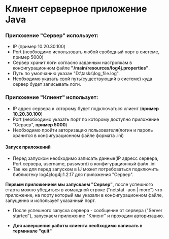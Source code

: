 # Клиент серверное приложение Java

### **Приложение "Сервер" использует:**

* IP (пример 10.20.30.100)
* Port (необходимо использовать любой свободный порт в системе, пример 5000)
* Сервер хранит логи согласно заданным настройкам в конфигурационном файле **"/main/resources/log4j.properties"**. 
* Путь по умолчанию указан "D:\\tasks\\log_file.log". 
* Необходимо указать свой путь(существующий в системе) куда сервер будет записывать логи.

### **Приложение "Клиент" использует:**

* IP адрес сервера к которому будет подключаться клиент (**пример 10.20.30.100**)
* Port (необходимо указать порт по которому доступно приложение "Сервер", **пример 5000**)
* Необходимо пройти авторизацию пользователя(логин и пароль хранится в конфигурационном файле формата .ini)


#### **Запуск приложений**

* Перед запуском необходимо записать данные(IP адресс сервера, Port сервера, username, password) в конфигурационный файл .ini
* Так же для перед запуском в IJ может потребоваться подключить библиотеку log4j:log4j:1.2.17 для приложения "Сервер".

**Первым приложением мы запускаем "Сервер"**, после успешного старта можно убедиться в командной строке ("netstat -aon | more") 
что приложение, на порту который мы указали в конфигурационном файле, запущенно и использует указанный порт.

* После успешного запуска сервера - сообщение от сервера ("Server started"),
запускаем приложение "Клиент" и проходим авторизацию.

* **Для завершения работы клиента необходимо написать в терминале "quit"**
